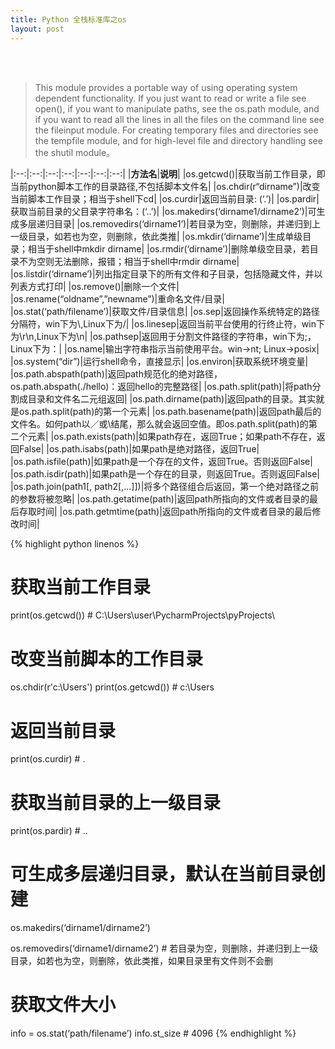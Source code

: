 ```yaml
---
title: Python 全栈标准库之os
layout: post
---
```


<br><br>

> This module provides a portable way of using operating system dependent functionality. If you just want to read or write a file see open(), if you want to manipulate paths, see the os.path module, and if you want to read all the lines in all the files on the command line see the fileinput module. For creating temporary files and directories see the tempfile module, and for high-level file and directory handling see the shutil module。  

|:--:|:--:|:--:|:--:|:--:|:--:|:--:|
|**方法名**|**说明**|
|os.getcwd()|获取当前工作目录，即当前python脚本工作的目录路径,不包括脚本文件名|
|os.chdir(r“dirname”)|改变当前脚本工作目录；相当于shell下cd|
|os.curdir|返回当前目录: (‘.’)|
|os.pardir|获取当前目录的父目录字符串名：(‘..’)|
|os.makedirs(‘dirname1/dirname2’)|可生成多层递归目录|
|os.removedirs(‘dirname1’)|若目录为空，则删除，并递归到上一级目录，如若也为空，则删除，依此类推|
|os.mkdir(‘dirname’)|生成单级目录；相当于shell中mkdir dirname|
|os.rmdir(‘dirname’)|删除单级空目录，若目录不为空则无法删除，报错；相当于shell中rmdir dirname|
|os.listdir(‘dirname’)|列出指定目录下的所有文件和子目录，包括隐藏文件，并以列表方式打印|
|os.remove()|删除一个文件|
|os.rename(“oldname”,”newname”)|重命名文件/目录|
|os.stat(‘path/filename’)|获取文件/目录信息|
|os.sep|返回操作系统特定的路径分隔符，win下为\\,Linux下为/|
|os.linesep|返回当前平台使用的行终止符，win下为\r\n,Linux下为\n|
|os.pathsep|返回用于分割文件路径的字符串，win下为;，Linux下为：|
|os.name|输出字符串指示当前使用平台。win->nt; Linux->posix|
|os.system(“dir”)|运行shell命令，直接显示|
|os.environ|获取系统环境变量|
|os.path.abspath(path)|返回path规范化的绝对路径，os.path.abspath(./hello)：返回hello的完整路径|
|os.path.split(path)|将path分割成目录和文件名二元组返回|
|os.path.dirname(path)|返回path的目录。其实就是os.path.split(path)的第一个元素|
|os.path.basename(path)|返回path最后的文件名。如何path以／或\结尾，那么就会返回空值。即os.path.split(path)的第二个元素|
|os.path.exists(path)|如果path存在，返回True；如果path不存在，返回False|
|os.path.isabs(path)|如果path是绝对路径，返回True|
|os.path.isfile(path)|如果path是一个存在的文件，返回True。否则返回False|
|os.path.isdir(path)|如果path是一个存在的目录，则返回True。否则返回False|
|os.path.join(path1[, path2[,…]])|将多个路径组合后返回，第一个绝对路径之前的参数将被忽略|
|os.path.getatime(path)|返回path所指向的文件或者目录的最后存取时间|
|os.path.getmtime(path)|返回path所指向的文件或者目录的最后修改时间|


{% highlight python linenos %}
# 获取当前工作目录
print(os.getcwd())                  # C:\Users\user\PycharmProjects\pyProjects\

# 改变当前脚本的工作目录
os.chdir(r'c:\Users')
print(os.getcwd())                  # c:\Users

# 返回当前目录
print(os.curdir)                    # .

# 获取当前目录的上一级目录
print(os.pardir)                    # ..

# 可生成多层递归目录，默认在当前目录创建
os.makedirs(‘dirname1/dirname2’)

os.removedirs(‘dirname1/dirname2’)  # 若目录为空，则删除，并递归到上一级目录，如若也为空，则删除，依此类推，如果目录里有文件则不会删

# 获取文件大小
info = os.stat(‘path/filename’)
info.st_size                        # 4096
{% endhighlight %}
